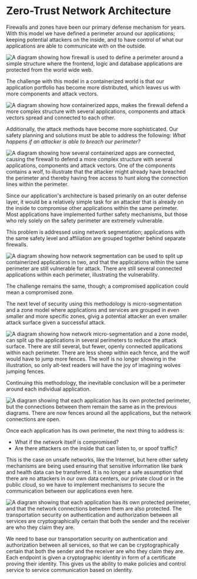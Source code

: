 # Zero-Trust Network Architecture

Firewalls and zones have been our primary defense mechanism for years. With this model we have defined a perimeter around our applications; keeping potential attackers on the inside, and to have control of what our applications are able to communicate with on the outside.

![A diagram showing how firewall is used to define a perimeter around a simple structure where the frontend, logic and database applications are protected from the world wide web.](../assets/zero-trust-1.png)

The challenge with this model in a containerized world is that our application portfolio has become more distributed, which leaves us with more components and attack vectors.

![A diagram showing how containerized apps, makes the firewall defend a more complex structure with several applications, components and attack vectors spread and connected to each other.](../assets/zero-trust-2.png)

Additionally, the attack methods have become more sophisticated. Our safety planning and solutions must be able to address the following: _What happens if an attacker is able to breach our perimeter?_

![A diagram showing how several containerized apps are connected, causing the firewall to defend a more complex structure with several applications, components and attack vectors. One of the components contains a wolf, to illustrate that the attacker might already have breached the perimeter and thereby having free access to hunt along the connection lines within the perimeter. ](../assets/zero-trust-3.png)

Since our application's architecture is based primarily on an outer defense layer, it would be a relatively simple task for an attacker that is already on the inside to compromise other applications within the same perimeter. Most applications have implemented further safety mechanisms, but those who rely solely on the safety perimeter are extremely vulnerable.

This problem is addressed using network segmentation; applications with the same safety level and affiliation are grouped together behind separate firewalls.

![A diagram showing how network segmentation can be used to split up containerized applications in two, and that the applications within the same perimeter are still vulnerable for attack. There are still several connected applications within each perimeter, illustrating the vulnerability.](../assets/zero-trust-4.png)

The challenge remains the same, though; a compromised application could mean a compromised zone.

The next level of security using this methodology is micro-segmentation and a zone model where applications and services are grouped in even smaller and more specific zones, givig a potential attacker an even smaller attack surface given a successful attack.

![A diagram showing how network micro-segmentation and a zone model, can split up the applications in several perimeters to reduce the attack surface. There are still several, but fewer, openly connected applications within each perimeter. There are less sheep within each fence, and the wolf would have to jump more fences. The wolf is no longer showing in the illustration, so only alt-text readers will have the joy of imagining wolves jumping fences.](../assets/zero-trust-5.png)

Continuing this methodology, the inevitable conclusion will be a perimeter around each individual application.

![A diagram showing that each application has its own protected perimeter, but the connections between them remain the same as in the previous diagrams. There are now fences around all the applications, but the network connections are open.](../assets/zero-trust-6.png)

Once each application has its own perimeter, the next thing to address is:

* What if the network itself is compromised?
* Are there attackers on the inside that can listen to, or spoof traffic?

This is the case on unsafe networks, like the Internet, but here other safety mechanisms are being used ensuring that sensitive information like bank and health data can be transferred. It is no longer a safe assumption that there are no attackers in our own data centers, our private cloud or in the public cloud, so we have to implement mechanisms to secure the communication between our applications even here.

![A diagram showing that each application has its own protected perimeter, and that the network connections between them are also protected. The transportation security on authentication and authorization between all services are cryptographically certain that both the sender and the receiver are who they claim they are. ](../assets/zero-trust-7.png)

We need to base our transportation security on authentication and authorization between all services, so that we can be cryptographically certain that both the sender and the receiver are who they claim they are. Each endpoint is given a cryptographic identity in form of a certificate proving their identity. This gives us the ability to make policies and control service to service communication based on identity.

